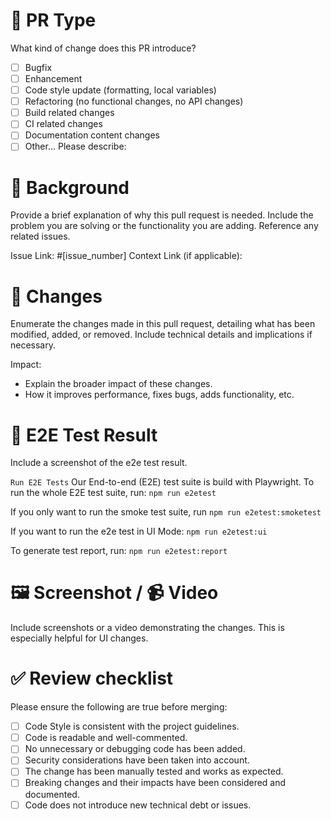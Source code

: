 # 🔘 PR Type

What kind of change does this PR introduce?

<!-- Please check the one that applies to this PR using "x". -->

- [ ] Bugfix
- [ ] Enhancement
- [ ] Code style update (formatting, local variables)
- [ ] Refactoring (no functional changes, no API changes)
- [ ] Build related changes
- [ ] CI related changes
- [ ] Documentation content changes
- [ ] Other... Please describe:

# 📜 Background

Provide a brief explanation of why this pull request is needed. Include the problem you are solving or the functionality you are adding. Reference any related issues.

Issue Link: #[issue_number]
Context Link (if applicable):

# 🔄 Changes

Enumerate the changes made in this pull request, detailing what has been modified, added, or removed. Include technical details and implications if necessary.

Impact:

- Explain the broader impact of these changes.
- How it improves performance, fixes bugs, adds functionality, etc.

# 🧪 E2E Test Result

Include a screenshot of the e2e test result.

`Run E2E Tests`
Our End-to-end (E2E) test suite is build with Playwright. To run the whole E2E test suite, run:
`npm run e2etest`

If you only want to run the smoke test suite, run
`npm run e2etest:smoketest`

If you want to run the e2e test in UI Mode:
`npm run e2etest:ui`

To generate test report, run:
`npm run e2etest:report`

# 🖼 Screenshot / 📹 Video

Include screenshots or a video demonstrating the changes. This is especially helpful for UI changes.

# ✅ Review checklist

Please ensure the following are true before merging:

- [ ] Code Style is consistent with the project guidelines.
- [ ] Code is readable and well-commented.
- [ ] No unnecessary or debugging code has been added.
- [ ] Security considerations have been taken into account.
- [ ] The change has been manually tested and works as expected.
- [ ] Breaking changes and their impacts have been considered and documented.
- [ ] Code does not introduce new technical debt or issues.
